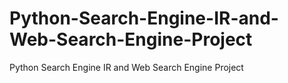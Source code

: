 # Python-Search-Engine-IR-and-Web-Search-Engine-Project
Python Search Engine IR and Web Search Engine Project
